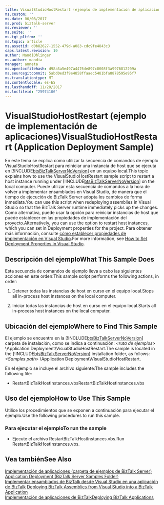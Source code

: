 ```yaml
---
title: VisualStudioHostRestart (ejemplo de implementación de aplicaciones) | Documentos de Microsoft
ms.custom: ''
ms.date: 06/08/2017
ms.prod: biztalk-server
ms.reviewer: ''
ms.suite: ''
ms.tgt_pltfrm: ''
ms.topic: article
ms.assetid: d0b82627-1552-479d-a083-cdc9fe4843c3
caps.latest.revision: 10
author: MandiOhlinger
ms.author: mandia
manager: anneta
ms.openlocfilehash: d98a3a5e497a4476de897c8008f3a9976812209a
ms.sourcegitcommit: 5abd0ed3f9e4858ffaaec5481bfa8878595e95f7
ms.translationtype: MT
ms.contentlocale: es-ES
ms.lasthandoff: 11/28/2017
ms.locfileid: "25974106"
---
```

# <a name="visualstudiohostrestart-application-deployment-sample"></a><span data-ttu-id="22c23-102">VisualStudioHostRestart (ejemplo de implementación de aplicaciones)</span><span class="sxs-lookup"><span data-stu-id="22c23-102">VisualStudioHostRestart (Application Deployment Sample)</span></span>
<span data-ttu-id="22c23-103">En este tema se explica como utilizar la secuencia de comandos de ejemplo VisualStudioHostRestart para reiniciar una instancia de host que se ejecuta en [!INCLUDE[btsBizTalkServerNoVersion](../includes/btsbiztalkservernoversion-md.md)] en un equipo local.</span><span class="sxs-lookup"><span data-stu-id="22c23-103">This topic explains how to use the VisualStudioHostRestart sample script to restart a host instance running under [!INCLUDE[btsBizTalkServerNoVersion](../includes/btsbiztalkservernoversion-md.md)] on the local computer.</span></span> <span data-ttu-id="22c23-104">Puede utilizar esta secuencia de comandos a la hora de volver a implementar ensamblados en Visual Studio, de manera que el tiempo de ejecución de BizTalk Server adopta los cambios de forma inmediata.</span><span class="sxs-lookup"><span data-stu-id="22c23-104">You can use this script when redeploying assemblies in Visual Studio so that the BizTalk Server runtime immediately picks up the changes.</span></span> <span data-ttu-id="22c23-105">Como alternativa, puede usar la opción para reiniciar instancias de host que puede establecer en las propiedades de implementación del proyecto.</span><span class="sxs-lookup"><span data-stu-id="22c23-105">Alternatively, you can use the option to restart host instances, which you can set in Deployment properties for the project.</span></span> <span data-ttu-id="22c23-106">Para obtener más información, consulte [cómo establecer propiedades de implementación en Visual Studio](../core/how-to-set-deployment-properties-in-visual-studio.md).</span><span class="sxs-lookup"><span data-stu-id="22c23-106">For more information, see [How to Set Deployment Properties in Visual Studio](../core/how-to-set-deployment-properties-in-visual-studio.md).</span></span>  
  
## <a name="what-this-sample-does"></a><span data-ttu-id="22c23-107">Descripción del ejemplo</span><span class="sxs-lookup"><span data-stu-id="22c23-107">What This Sample Does</span></span>  
 <span data-ttu-id="22c23-108">Esta secuencia de comandos de ejemplo lleva a cabo las siguientes acciones en este orden:</span><span class="sxs-lookup"><span data-stu-id="22c23-108">This sample script performs the following actions, in order:</span></span>  
  
1.  <span data-ttu-id="22c23-109">Detener todas las instancias de host en curso en el equipo local.</span><span class="sxs-lookup"><span data-stu-id="22c23-109">Stops all in-process host instances on the local computer.</span></span>  
  
2.  <span data-ttu-id="22c23-110">Iniciar todas las instancias de host en curso en el equipo local.</span><span class="sxs-lookup"><span data-stu-id="22c23-110">Starts all in-process host instances on the local computer.</span></span>  
  
## <a name="where-to-find-this-sample"></a><span data-ttu-id="22c23-111">Ubicación del ejemplo</span><span class="sxs-lookup"><span data-stu-id="22c23-111">Where to Find This Sample</span></span>  
 <span data-ttu-id="22c23-112">El ejemplo se encuentra en la [!INCLUDE[btsBizTalkServerNoVersion](../includes/btsbiztalkservernoversion-md.md)] carpeta de instalación, como se indica a continuación:  *\<ruta de ejemplos\>* \Application Deployment\VisualStudioHostRestart.</span><span class="sxs-lookup"><span data-stu-id="22c23-112">The sample is located in the [!INCLUDE[btsBizTalkServerNoVersion](../includes/btsbiztalkservernoversion-md.md)] installation folder, as follows: *\<Samples path\>* \Application Deployment\VisualStudioHostRestart.</span></span>  
  
 <span data-ttu-id="22c23-113">En el ejemplo se incluye el archivo siguiente:</span><span class="sxs-lookup"><span data-stu-id="22c23-113">The sample includes the following file:</span></span>  
  
-   <span data-ttu-id="22c23-114">RestartBizTalkHostInstances.vbs</span><span class="sxs-lookup"><span data-stu-id="22c23-114">RestartBizTalkHostInstances.vbs</span></span>  
  
## <a name="how-to-use-this-sample"></a><span data-ttu-id="22c23-115">Uso del ejemplo</span><span class="sxs-lookup"><span data-stu-id="22c23-115">How to Use This Sample</span></span>  
 <span data-ttu-id="22c23-116">Utilice los procedimientos que se exponen a continuación para ejecutar el ejemplo.</span><span class="sxs-lookup"><span data-stu-id="22c23-116">Use the following procedures to run this sample.</span></span>  
  
### <a name="to-run-the-sample"></a><span data-ttu-id="22c23-117">Para ejecutar el ejemplo</span><span class="sxs-lookup"><span data-stu-id="22c23-117">To run the sample</span></span>  
  
-   <span data-ttu-id="22c23-118">Ejecute el archivo RestartBizTalkHostInstances.vbs.</span><span class="sxs-lookup"><span data-stu-id="22c23-118">Run RestartBizTalkHostInstances.vbs.</span></span>  
  
## <a name="see-also"></a><span data-ttu-id="22c23-119">Vea también</span><span class="sxs-lookup"><span data-stu-id="22c23-119">See Also</span></span>  
 <span data-ttu-id="22c23-120">[Implementación de aplicaciones (carpeta de ejemplos de BizTalk Server)](../core/application-deployment-biztalk-server-samples-folder.md) </span><span class="sxs-lookup"><span data-stu-id="22c23-120">[Application Deployment (BizTalk Server Samples Folder)](../core/application-deployment-biztalk-server-samples-folder.md) </span></span>  
 <span data-ttu-id="22c23-121">[Implementar ensamblados de BizTalk desde Visual Studio en una aplicación de BizTalk](../core/deploying-biztalk-assemblies-from-visual-studio-into-a-biztalk-application.md) </span><span class="sxs-lookup"><span data-stu-id="22c23-121">[Deploying BizTalk Assemblies from Visual Studio into a BizTalk Application](../core/deploying-biztalk-assemblies-from-visual-studio-into-a-biztalk-application.md) </span></span>  
 [<span data-ttu-id="22c23-122">Implementación de aplicaciones de BizTalk</span><span class="sxs-lookup"><span data-stu-id="22c23-122">Deploying BizTalk Applications</span></span>](../core/deploying-biztalk-applications.md)